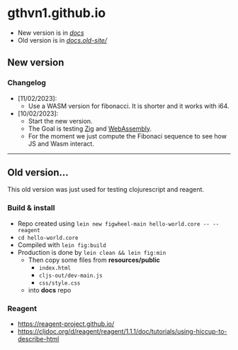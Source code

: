 # gthvn1.github.io

- New version is in *[docs](https://github.com/gthvn1/gthvn1.github.io/tree/master/docs)*
- Old version is in *[docs.old-site/](https://github.com/gthvn1/gthvn1.github.io/tree/master/docs.old-site)*

## New version

### Changelog
- [11/02/2023]:
  - Use a WASM version for fibonacci. It is shorter and it works with i64. 
- [10/02/2023]:
  - Start the new version.
  - The Goal is testing [Zig](https://ziglang.org/) and [WebAssembly](https://webassembly.org/).
  - For the moment we just compute the Fibonaci sequence to see how JS and Wasm interact.

---

## Old version...

This old version was just used for testing clojurescript and reagent.

### Build & install
- Repo created using `lein new figwheel-main hello-world.core -- --reagent`
- `cd hello-world.core`
- Compiled with `lein fig:build`
- Production is done by `lein clean && lein fig:min`
  - Then copy some files from **resources/public**
    - `index.html`
    - `cljs-out/dev-main.js`
    - `css/style.css`
  - into **docs** repo

### Reagent
- https://reagent-project.github.io/
- https://cljdoc.org/d/reagent/reagent/1.1.1/doc/tutorials/using-hiccup-to-describe-html
